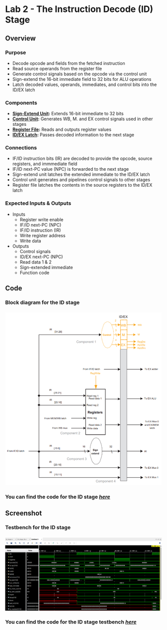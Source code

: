 # Lab 2 - The Instruction Decode (ID) Stage

## Overview
### Purpose
- Decode opcode and fields from the fetched instruction
- Read source operands from the register file
- Generate control signals based on the opcode via the control unit
- Sign-extend the 16-bit immediate field to 32 bits for ALU operations
- Latch decoded values, operands, immediates, and control bits into the ID/EX latch
### Components
- [**Sign-Extend Unit**](https://github.com/fctanglao/ComputerArchitectureLabs/blob/main/Lab%202/sign_extend.v)**:** Extends 16-bit immediate to 32 bits
- [**Control Unit**](https://github.com/fctanglao/ComputerArchitectureLabs/blob/main/Lab%202/control.v)**:** Generates WB, M. and EX control signals used in other stages
- [**Register File**](https://github.com/fctanglao/ComputerArchitectureLabs/blob/main/Lab%202/reg_file.v)**:** Reads and outputs register values
- [**ID/EX Latch**](https://github.com/fctanglao/ComputerArchitectureLabs/blob/main/Lab%202/id_ex_latch.v)**:** Passes decoded information to the next stage
### Connections
- IF/ID instruction bits (IR) are decoded to provide the opcode, source registers, and immmediate field
- IF/ID next-PC value (NPC) is forwarded to the next stage
- Sign-extend unit latches the extended immediate to the ID/EX latch
- Control unit generates and pipelines control signals to other stages
- Register file latches the contents in the source registers to the ID/EX latch
### Expected Inputs & Outputs
- Inputs
  - Register write enable
  - IF/ID next-PC (NPC)
  - IF/ID instruction (IR)
  - Write register address
  - Write data
- Outputs
  - Control signals
  - ID/EX next-PC (NPC)
  - Read data 1 & 2
  - Sign-extended immediate
  - Function code

## Code
### Block diagram for the ID stage
### ![Testbench](https://github.com/fctanglao/ComputerArchitectureLabs/blob/main/Lab%202/id%20stage%20block%20diagram.png)
### You can find the code for the ID stage [*here*](https://github.com/fctanglao/ComputerArchitectureLabs/blob/main/Lab%202/id_stage.v)

## Screenshot
### Testbench for the ID stage
### ![Testbench](https://github.com/fctanglao/ComputerArchitectureLabs/blob/main/Lab%202/id%20stage%20testbench.png)
### You can find the code for the ID stage testbench [*here*](https://github.com/fctanglao/ComputerArchitectureLabs/blob/main/Lab%202/id_stage_tb.v)
